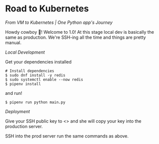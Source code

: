 # Road to Kubernetes

_From VM to Kubernetes | One Python app's Journey_

Howdy cowboy 🤠! Welcome to 1.0! At this stage local dev is basically the same
as production. We're SSH-ing all the time and things are pretty manual.

*Local Development*

Get your dependencies installed

```shell
# Install dependencies
$ sudo dnf install -y redis
$ sudo systemctl enable --now redis
$ pipenv install
```

and run!

```shell
$ pipenv run python main.py
```

*Deployment*

Give your SSH public key to <<Insert lead dev or grumpy sysadmin name here>>
and she will copy your key into the production server.

SSH into the prod server run the same commands as above.
